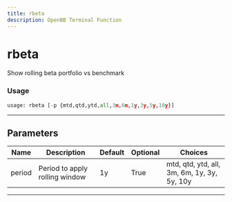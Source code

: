 ```yaml
---
title: rbeta
description: OpenBB Terminal Function
---
```


# rbeta

Show rolling beta portfolio vs benchmark

### Usage 
```python
usage: rbeta [-p {mtd,qtd,ytd,all,3m,6m,1y,3y,5y,10y}]
```
---
## Parameters

| Name | Description | Default | Optional | Choices |
| ---- | ----------- | ------- | -------- | ------- |
| period | Period to apply rolling window | 1y | True | mtd, qtd, ytd, all, 3m, 6m, 1y, 3y, 5y, 10y |
---
